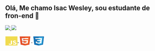 ## Olá, Me chamo Isac Wesley, sou estudante de fron-end 👋

<div>
  <a href="https://github.com/isacwesley">
  <img height="180em" src="https://github-readme-stats.vercel.app/api?username=isacwesley&show_icons=true&theme=dark&include_all_commits=true&count_private=true"/>
  <img height="180em" src="https://github-readme-stats.vercel.app/api/top-langs/?username=isacwesley&layout=compact&langs_count=7&theme=dark"/>
</div>
<div style="display: inline_block"><br>
  <img align="center" alt="Isac-Js" height="30" width="40" src="https://raw.githubusercontent.com/devicons/devicon/master/icons/javascript/javascript-plain.svg">
  <img align="center" alt="Isac-HTML" height="30" width="40" src="https://raw.githubusercontent.com/devicons/devicon/master/icons/html5/html5-original.svg">
  <img align="center" alt="Isac-CSS" height="30" width="40" src="https://raw.githubusercontent.com/devicons/devicon/master/icons/css3/css3-original.svg">
</div>
